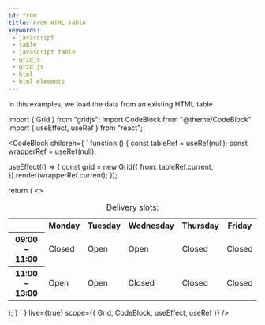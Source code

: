 ```yaml
---
id: from
title: From HTML Table 
keywords:
 - javascript
 - table
 - javascript table
 - gridjs
 - grid js
 - html
 - html elements
---
```


In this examples, we load the data from an existing HTML table

import { Grid } from "gridjs";
import CodeBlock from "@theme/CodeBlock"
import { useEffect, useRef } from "react";

<CodeBlock children={
`
function () {
  const tableRef = useRef(null);
  const wrapperRef = useRef(null);
  
  useEffect(() => {
    const grid = new Grid({
      from: tableRef.current,
    }).render(wrapperRef.current);
  });
  
  return (
    <>
      <table>
  <caption>Delivery slots:</caption>
  <tr>
    <td></td>
    <th scope="col">Monday</th>
    <th scope="col">Tuesday</th>
    <th scope="col">Wednesday</th>
    <th scope="col">Thursday</th>
    <th scope="col">Friday</th>
  </tr>
  <tr>
    <th scope="row">09:00 – 11:00</th>
    <td>Closed</td>
    <td>Open</td>
    <td>Open</td>
    <td>Closed</td>
    <td>Closed</td>
  </tr>
  <tr>
    <th scope="row">11:00 – 13:00</th>
    <td>Open</td>
    <td>Open</td>
    <td>Closed</td>
    <td>Closed</td>
    <td>Closed</td>
  </tr>
</table>
      <div ref={wrapperRef} />
    </>
  );
}
`
} live={true} scope={{ Grid, CodeBlock, useEffect, useRef }} />

